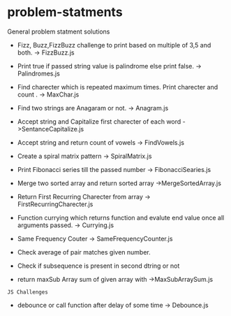 # problem-statments

General problem statment solutions

- Fizz, Buzz,FizzBuzz challenge to print based on multiple of 3,5 and both. -> FizzBuzz.js

* Print true if passed string value is palindrome else print false. -> Palindromes.js

* Find charecter which is repeated maximum times. Print charecter and count . -> MaxChar.js

* Find two strings are Anagaram or not. -> Anagram.js

* Accept string and Capitalize first charecter of each word ->SentanceCapitalize.js

* Accept string and return count of vowels -> FindVowels.js

* Create a spiral matrix pattern -> SpiralMatrix.js

* Print Fibonacci series till the passed number -> FibonacciSearies.js

* Merge two sorted array and return sorted array ->MergeSortedArray.js

* Return First Recurring Charecter from array -> FirstRecurringCharecter.js

* Function currying which returns function and evalute end value once all arguments passed. -> Currying.js

* Same Frequency Couter -> SameFrequencyCounter.js

* Check average of pair matches given number.

* Check if subsequence is present in second dtring or not

* return maxSub Array sum of given array with ->MaxSubArraySum.js

`JS Challenges`

- debounce or call function after delay of some time -> Debounce.js
